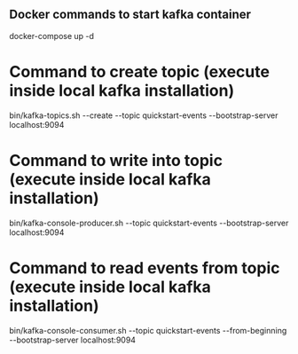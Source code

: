 ## Docker commands to start kafka container
docker-compose up -d

# Command to create topic (execute inside local kafka installation)
bin/kafka-topics.sh --create --topic quickstart-events --bootstrap-server localhost:9094

# Command to write into topic (execute inside local kafka installation)
bin/kafka-console-producer.sh --topic quickstart-events --bootstrap-server localhost:9094

# Command to read events from topic (execute inside local kafka installation)
bin/kafka-console-consumer.sh --topic quickstart-events --from-beginning --bootstrap-server localhost:9094
